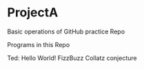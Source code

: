 # ProjectA
Basic operations of GitHub practice Repo

Programs in this Repo

Ted:
Hello World!
FizzBuzz
Collatz conjecture
